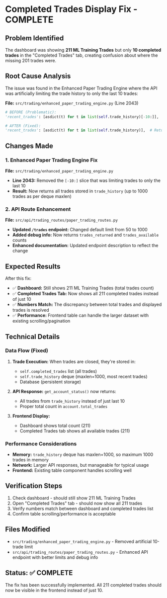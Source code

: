# Completed Trades Display Fix - COMPLETE

## Problem Identified
The dashboard was showing **211 ML Training Trades** but only **10 completed trades** in the "Completed Trades" tab, creating confusion about where the missing 201 trades were.

## Root Cause Analysis
The issue was found in the Enhanced Paper Trading Engine where the API was artificially limiting the trade history to only the last 10 trades:

**File:** `src/trading/enhanced_paper_trading_engine.py` (Line 2043)
```python
# BEFORE (Problematic):
'recent_trades': [asdict(t) for t in list(self.trade_history)[-10:]],  # Only last 10!

# AFTER (Fixed):
'recent_trades': [asdict(t) for t in list(self.trade_history)],  # Return all trades
```

## Changes Made

### 1. Enhanced Paper Trading Engine Fix
**File:** `src/trading/enhanced_paper_trading_engine.py`
- **Line 2043:** Removed the `[-10:]` slice that was limiting trades to only the last 10
- **Result:** Now returns all trades stored in `trade_history` (up to 1000 trades as per deque maxlen)

### 2. API Route Enhancement
**File:** `src/api/trading_routes/paper_trading_routes.py`
- **Updated `/trades` endpoint:** Changed default limit from 50 to 1000
- **Added debug info:** Now returns `trades_returned` and `trades_available` counts
- **Enhanced documentation:** Updated endpoint description to reflect the change

## Expected Results

After this fix:
- ✅ **Dashboard:** Still shows 211 ML Training Trades (total trades count)
- ✅ **Completed Trades Tab:** Now shows all 211 completed trades instead of just 10
- ✅ **Numbers Match:** The discrepancy between total trades and displayed trades is resolved
- ✅ **Performance:** Frontend table can handle the larger dataset with existing scrolling/pagination

## Technical Details

### Data Flow (Fixed)
1. **Trade Execution:** When trades are closed, they're stored in:
   - `self.completed_trades` list (all trades)
   - `self.trade_history` deque (maxlen=1000, most recent trades)
   - Database (persistent storage)

2. **API Response:** `get_account_status()` now returns:
   - All trades from `trade_history` instead of just last 10
   - Proper total count in `account.total_trades`

3. **Frontend Display:** 
   - Dashboard shows total count (211)
   - Completed Trades tab shows all available trades (211)

### Performance Considerations
- **Memory:** `trade_history` deque has maxlen=1000, so maximum 1000 trades in memory
- **Network:** Larger API responses, but manageable for typical usage
- **Frontend:** Existing table component handles scrolling well

## Verification Steps
1. Check dashboard - should still show 211 ML Training Trades
2. Open "Completed Trades" tab - should now show all 211 trades
3. Verify numbers match between dashboard and completed trades list
4. Confirm table scrolling/performance is acceptable

## Files Modified
- `src/trading/enhanced_paper_trading_engine.py` - Removed artificial 10-trade limit
- `src/api/trading_routes/paper_trading_routes.py` - Enhanced API endpoint with better limits and debug info

## Status: ✅ COMPLETE
The fix has been successfully implemented. All 211 completed trades should now be visible in the frontend instead of just 10.
